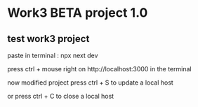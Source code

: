 # Work3 BETA project 1.0

## test work3 project
paste in terminal : npx next dev

press ctrl + mouse right on http://localhost:3000 in the terminal

now modified project press ctrl + S to update a local host

or press ctrl + C to close a local host
